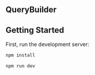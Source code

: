## QueryBuilder

## Getting Started

First, run the development server:

```bash
npm install

npm run dev

```
